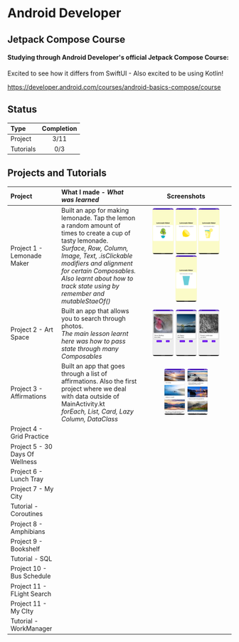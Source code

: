 # Android Developer

## Jetpack Compose Course

#### Studying through Android Developer's official Jetpack Compose Course: 
Excited to see how it differs from SwiftUI - Also excited to be using Kotlin!

https://developer.android.com/courses/android-basics-compose/course

## Status

| Type               | Completion |
| :----------------- | :--------: |
| Project            |   3/11   |
| Tutorials |    0/3     |

## Projects and Tutorials

| Project    | What I made - *What was learned*  | Screenshots |
| :-- | :-- | :--: |
| Project 1 -  Lemonade Maker | Built an app for making lemonade. Tap the lemon a random amount of times to create a cup of tasty lemonade. <br> _Surface, Row, Column, Image, Text, .isClickable modifiers and alignment for certain Composables. Also learnt about how to track state using by remember and mutableStaeOf()_  | <img src="https://github.com/thompson-dean/AndroidBasics-JetpackCompose/blob/main/LemonadeMaker/screenshots/screen01.png" width=25% height=25%> <img src="https://github.com/thompson-dean/AndroidBasics-JetpackCompose/blob/main/LemonadeMaker/screenshots/screen02.png" width=25% height=25%> <img src="https://github.com/thompson-dean/AndroidBasics-JetpackCompose/blob/main/LemonadeMaker/screenshots/screen03.png" width=25% height=25%> <img src="https://github.com/thompson-dean/AndroidBasics-JetpackCompose/blob/main/LemonadeMaker/screenshots/screen04.png" width=25% height=25%>  |
| Project 2 -  Art Space | Built an app that allows you to search through photos. <br> _The main lesson learnt here was how to pass state through many Composables_  | <img src="https://github.com/thompson-dean/AndroidBasics-JetpackCompose/blob/main/ArtSpace/screenshots/screen01.png" width=25% height=25%> <img src="https://github.com/thompson-dean/AndroidBasics-JetpackCompose/blob/main/ArtSpace/screenshots/screen02.png" width=25% height=25%> <img src="https://github.com/thompson-dean/AndroidBasics-JetpackCompose/blob/main/ArtSpace/screenshots/screen03.png" width=25% height=25%> |
| Project 3 -  Affirmations |  Built an app that goes through a list of affirmations. Also the first project where we deal with data outside of MainActivity.kt <br> _forEach, List, Card, Lazy Column, DataClass_  | <img src="https://github.com/thompson-dean/AndroidBasics-JetpackCompose/blob/main/MyAffirmations/screenshots/screen01.png" width=25% height=25%> <img src="https://github.com/thompson-dean/AndroidBasics-JetpackCompose/blob/main/MyAffirmations/screenshots/screen02.png" width=25% height=25%> |
| Project 4 -  Grid Practice |   |  |
| Project 5 -  30 Days Of Wellness |   |  |
| Project 6 -  Lunch Tray |   |  |
| Project 7 -  My City |   |  |
| Tutorial -  Coroutines |   |  |
| Project 8 -  Amphibians |   |  |
| Project 9 -  Bookshelf |   |  |
| Tutorial -  SQL |   |  |
| Project 10 -  Bus Schedule |   |  |
| Project 11 -  FLight Search |   |  |
| Project 11 -  My CIty |   |  |
| Tutorial -  WorkManager |   |  |
